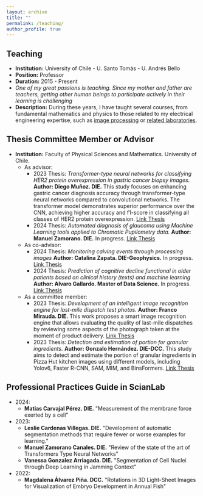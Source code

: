 ```yaml
---
layout: archive
title: ""
permalink: /teaching/
author_profile: true
---
```


## Teaching
- **Institution:** University of Chile - U. Santo Tomás - U. Andrés Bello
- **Position:** Professor
- **Duration:** 2015 - Present
- _One of my great passions is teaching. Since my mother and father are teachers, getting other human beings to participate actively in their learning is challenging_
- **Description:** During these years, I have taught several courses, from fundamental mathematics and physics to those related to my electrical engineering expertise, such as [image processing](https://tinyurl.com/Clases-CNC-Imagenes) or [related laboratories](https://www.die.cl/academicos-jornada-parcial/).

## Thesis Committee Member or Advisor

- **Institution:** Faculty of Physical Sciences and Mathematics. University of Chile.
  - As advisor:
    - 2023 Thesis: *Transformer-type neural networks for classifying HER2 protein overexpression in gastric cancer biopsy images.* **Author: Diego Muñoz. DIE.** This study focuses on enhancing gastric cancer diagnosis accuracy through transformer-type neural networks compared to convolutional networks. The transformer model demonstrates superior performance over the CNN, achieving higher accuracy and f1-score in classifying all classes of HER2 protein overexpression. [Link Thesis](https://repositorio.uchile.cl/bitstream/handle/2250/196732/Redes-neuronales-del-tipo-transformer-como-herramienta-de-clasificacion-de-sobreexpresion-de-proteina-HER2-en-imagenes-de-biopsias-de-cancer-gastrico.pdf?sequence=1&isAllowed=y)
    - 2024 Thesis: *Automated diagnosis of glaucoma using Machine Learning tools applied to Chromatic Pupilometry data.* **Author: Manuel Zamorano. DIE.** In progress. [Link Thesis]()
  - As co-advisor:
    - 2024 Thesis: *Monitoring calving events through processing images* **Author: Catalina Zapata.  DIE-Geophysics.** In progress. [Link Thesis]()
    - 2024 Thesis: *Prediction of cognitive decline functional in older patients based on clinical history (texts) and machine learning* **Author: Alvaro Gallardo.  Master of Data Science.** In progress. [Link Thesis]()
  - As a committee member:
    - 2023 Thesis: *Development of an intelligent image recognition engine for last-mile dispatch test photos.* **Author: Franco Mirauda. DIE.** This work proposes a smart image recognition engine that allows evaluating the quality of last-mile dispatches by reviewing some aspects of the photograph taken at the moment of product delivery. [Link Thesis](https://repositorio.uchile.cl/bitstream/handle/2250/192990/Desarrollo-de-un-motor-de-reconocimiento-de-imagenes-inteligente-para-fotos-de-pruebas-de-despacho-en-ultima-milla.pdf?sequence=1&isAllowed=y)
    - 2023 Thesis: *Detection and estimation of portion for granular ingredients.* **Author: Gonzalo Hernández. DIE-DCC.** This study aims to detect and estimate the portion of granular ingredients in Pizza Hut kitchen images using different models, including Yolov6, Faster R-CNN, SAM, MIM, and BinsFormers. [Link Thesis]()

## Professional Practices Guide in ScianLab
- 2024:
  - **Matias Carvajal Pérez. DIE.** "Measurement of the membrane force exerted by a cell"
- 2023:
  - **Leslie Cardenas Villegas. DIE.** "Development of automatic segmentation methods that require fewer or worse examples for learning."
  - **Manuel Zamorano Canales. DIE.** "Review of the state of the art of Transformers Type Neural Networks"
  - **Vanessa Gonzalez Arriagada. DIE.** "Segmentation of Cell Nuclei through Deep Learning in Jamming Context"
- 2022: 
  - **Magdalena Álvarez Piña. DCC.** "Rotations in 3D Light-Sheet Images for Visualization of Embryo Development in Annual Fish"

